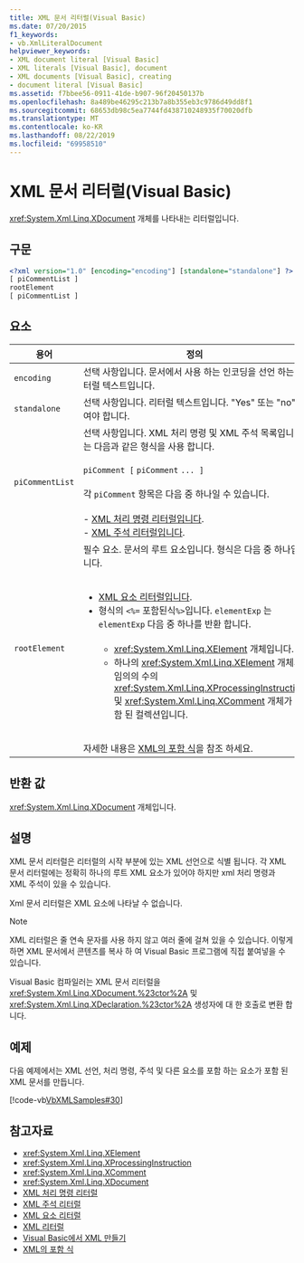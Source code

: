 ```yaml
---
title: XML 문서 리터럴(Visual Basic)
ms.date: 07/20/2015
f1_keywords:
- vb.XmlLiteralDocument
helpviewer_keywords:
- XML document literal [Visual Basic]
- XML literals [Visual Basic], document
- XML documents [Visual Basic], creating
- document literal [Visual Basic]
ms.assetid: f7bbee56-0911-41de-b907-96f20450137b
ms.openlocfilehash: 8a489be46295c213b7a8b355eb3c9786d49dd8f1
ms.sourcegitcommit: 68653db98c5ea7744fd438710248935f70020dfb
ms.translationtype: MT
ms.contentlocale: ko-KR
ms.lasthandoff: 08/22/2019
ms.locfileid: "69958510"
---
```

# <a name="xml-document-literal-visual-basic"></a>XML 문서 리터럴(Visual Basic)
<xref:System.Xml.Linq.XDocument> 개체를 나타내는 리터럴입니다.  
  
## <a name="syntax"></a>구문  
  
```xml  
<?xml version="1.0" [encoding="encoding"] [standalone="standalone"] ?>  
[ piCommentList ]  
rootElement  
[ piCommentList ]  
```  
  
## <a name="parts"></a>요소  
  
|용어|정의|  
|---|---|  
|`encoding`|선택 사항입니다. 문서에서 사용 하는 인코딩을 선언 하는 리터럴 텍스트입니다.|  
|`standalone`|선택 사항입니다. 리터럴 텍스트입니다. "Yes" 또는 "no" 여야 합니다.|  
|`piCommentList`|선택 사항입니다. XML 처리 명령 및 XML 주석 목록입니다. 는 다음과 같은 형식을 사용 합니다.<br /><br /> `piComment [` `piComment` `... ]`<br /><br /> 각 `piComment` 항목은 다음 중 하나일 수 있습니다.<br /><br /> -   [XML 처리 명령 리터럴입니다](../../../visual-basic/language-reference/xml-literals/xml-processing-instruction-literal.md).<br />-   [XML 주석 리터럴입니다](../../../visual-basic/language-reference/xml-literals/xml-comment-literal.md).|  
|`rootElement`|필수 요소. 문서의 루트 요소입니다. 형식은 다음 중 하나입니다.<br /><br /> <ul><li>[XML 요소 리터럴입니다](../../../visual-basic/language-reference/xml-literals/xml-element-literal.md).</li><li>형식의 `<%=` 포함된식`%>`입니다. `elementExp` 는 `elementExp` 다음 중 하나를 반환 합니다.<br /><br /> <ul><li><xref:System.Xml.Linq.XElement> 개체입니다.</li><li>하나의 <xref:System.Xml.Linq.XElement> 개체와 임의의 수의 <xref:System.Xml.Linq.XProcessingInstruction> 및 <xref:System.Xml.Linq.XComment> 개체가 포함 된 컬렉션입니다.</li></ul></li></ul><br /> 자세한 내용은 [XML의 포함 식](../../../visual-basic/programming-guide/language-features/xml/embedded-expressions-in-xml.md)을 참조 하세요.|  
  
## <a name="return-value"></a>반환 값  
 <xref:System.Xml.Linq.XDocument> 개체입니다.  
  
## <a name="remarks"></a>설명  
 XML 문서 리터럴은 리터럴의 시작 부분에 있는 XML 선언으로 식별 됩니다. 각 XML 문서 리터럴에는 정확히 하나의 루트 XML 요소가 있어야 하지만 xml 처리 명령과 XML 주석이 있을 수 있습니다.  
  
 Xml 문서 리터럴은 XML 요소에 나타날 수 없습니다.  
  
> [!NOTE]
> XML 리터럴은 줄 연속 문자를 사용 하지 않고 여러 줄에 걸쳐 있을 수 있습니다. 이렇게 하면 XML 문서에서 콘텐츠를 복사 하 여 Visual Basic 프로그램에 직접 붙여넣을 수 있습니다.  
  
 Visual Basic 컴파일러는 XML 문서 리터럴을 <xref:System.Xml.Linq.XDocument.%23ctor%2A> 및 <xref:System.Xml.Linq.XDeclaration.%23ctor%2A> 생성자에 대 한 호출로 변환 합니다.  
  
## <a name="example"></a>예제  
 다음 예제에서는 XML 선언, 처리 명령, 주석 및 다른 요소를 포함 하는 요소가 포함 된 XML 문서를 만듭니다.  
  
 [!code-vb[VbXMLSamples#30](~/samples/snippets/visualbasic/VS_Snippets_VBCSharp/VbXMLSamples/VB/XMLSamples13.vb#30)]  
  
## <a name="see-also"></a>참고자료

- <xref:System.Xml.Linq.XElement>
- <xref:System.Xml.Linq.XProcessingInstruction>
- <xref:System.Xml.Linq.XComment>
- <xref:System.Xml.Linq.XDocument>
- [XML 처리 명령 리터럴](../../../visual-basic/language-reference/xml-literals/xml-processing-instruction-literal.md)
- [XML 주석 리터럴](../../../visual-basic/language-reference/xml-literals/xml-comment-literal.md)
- [XML 요소 리터럴](../../../visual-basic/language-reference/xml-literals/xml-element-literal.md)
- [XML 리터럴](../../../visual-basic/language-reference/xml-literals/index.md)
- [Visual Basic에서 XML 만들기](../../../visual-basic/programming-guide/language-features/xml/creating-xml.md)
- [XML의 포함 식](../../../visual-basic/programming-guide/language-features/xml/embedded-expressions-in-xml.md)
